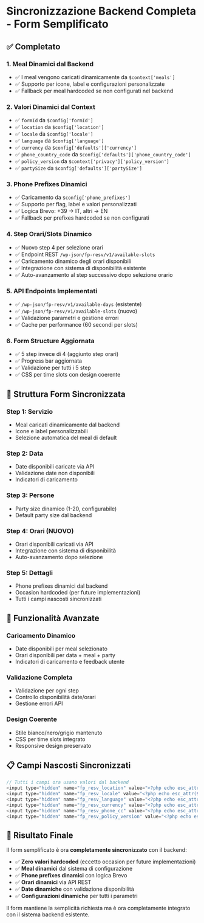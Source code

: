 # Sincronizzazione Backend Completa - Form Semplificato

## ✅ Completato

### 1. **Meal Dinamici dal Backend**
- ✅ I meal vengono caricati dinamicamente da `$context['meals']`
- ✅ Supporto per icone, label e configurazioni personalizzate
- ✅ Fallback per meal hardcoded se non configurati nel backend

### 2. **Valori Dinamici dal Context**
- ✅ `formId` da `$config['formId']`
- ✅ `location` da `$config['location']`
- ✅ `locale` da `$config['locale']`
- ✅ `language` da `$config['language']`
- ✅ `currency` da `$config['defaults']['currency']`
- ✅ `phone_country_code` da `$config['defaults']['phone_country_code']`
- ✅ `policy_version` da `$context['privacy']['policy_version']`
- ✅ `partySize` da `$config['defaults']['partySize']`

### 3. **Phone Prefixes Dinamici**
- ✅ Caricamento da `$config['phone_prefixes']`
- ✅ Supporto per flag, label e valori personalizzati
- ✅ Logica Brevo: +39 → IT, altri → EN
- ✅ Fallback per prefixes hardcoded se non configurati

### 4. **Step Orari/Slots Dinamico**
- ✅ Nuovo step 4 per selezione orari
- ✅ Endpoint REST `/wp-json/fp-resv/v1/available-slots`
- ✅ Caricamento dinamico degli orari disponibili
- ✅ Integrazione con sistema di disponibilità esistente
- ✅ Auto-avanzamento al step successivo dopo selezione orario

### 5. **API Endpoints Implementati**
- ✅ `/wp-json/fp-resv/v1/available-days` (esistente)
- ✅ `/wp-json/fp-resv/v1/available-slots` (nuovo)
- ✅ Validazione parametri e gestione errori
- ✅ Cache per performance (60 secondi per slots)

### 6. **Form Structure Aggiornata**
- ✅ 5 step invece di 4 (aggiunto step orari)
- ✅ Progress bar aggiornata
- ✅ Validazione per tutti i 5 step
- ✅ CSS per time slots con design coerente

## 🔧 Struttura Form Sincronizzata

### Step 1: Servizio
- Meal caricati dinamicamente dal backend
- Icone e label personalizzabili
- Selezione automatica del meal di default

### Step 2: Data
- Date disponibili caricate via API
- Validazione date non disponibili
- Indicatori di caricamento

### Step 3: Persone
- Party size dinamico (1-20, configurabile)
- Default party size dal backend

### Step 4: Orari (NUOVO)
- Orari disponibili caricati via API
- Integrazione con sistema di disponibilità
- Auto-avanzamento dopo selezione

### Step 5: Dettagli
- Phone prefixes dinamici dal backend
- Occasion hardcoded (per future implementazioni)
- Tutti i campi nascosti sincronizzati

## 🚀 Funzionalità Avanzate

### Caricamento Dinamico
- Date disponibili per meal selezionato
- Orari disponibili per data + meal + party
- Indicatori di caricamento e feedback utente

### Validazione Completa
- Validazione per ogni step
- Controllo disponibilità date/orari
- Gestione errori API

### Design Coerente
- Stile bianco/nero/grigio mantenuto
- CSS per time slots integrato
- Responsive design preservato

## 📋 Campi Nascosti Sincronizzati

```php
// Tutti i campi ora usano valori dal backend
<input type="hidden" name="fp_resv_location" value="<?php echo esc_attr($config['location'] ?? 'default'); ?>">
<input type="hidden" name="fp_resv_locale" value="<?php echo esc_attr($config['locale'] ?? 'it_IT'); ?>">
<input type="hidden" name="fp_resv_language" value="<?php echo esc_attr($config['language'] ?? 'it'); ?>">
<input type="hidden" name="fp_resv_currency" value="<?php echo esc_attr($config['defaults']['currency'] ?? 'EUR'); ?>">
<input type="hidden" name="fp_resv_phone_cc" value="<?php echo esc_attr($config['defaults']['phone_country_code'] ?? '39'); ?>">
<input type="hidden" name="fp_resv_policy_version" value="<?php echo esc_attr($context['privacy']['policy_version'] ?? '1.0'); ?>">
```

## 🎯 Risultato Finale

Il form semplificato è ora **completamente sincronizzato** con il backend:

- ✅ **Zero valori hardcoded** (eccetto occasion per future implementazioni)
- ✅ **Meal dinamici** dal sistema di configurazione
- ✅ **Phone prefixes dinamici** con logica Brevo
- ✅ **Orari dinamici** via API REST
- ✅ **Date dinamiche** con validazione disponibilità
- ✅ **Configurazioni dinamiche** per tutti i parametri

Il form mantiene la semplicità richiesta ma è ora completamente integrato con il sistema backend esistente.
